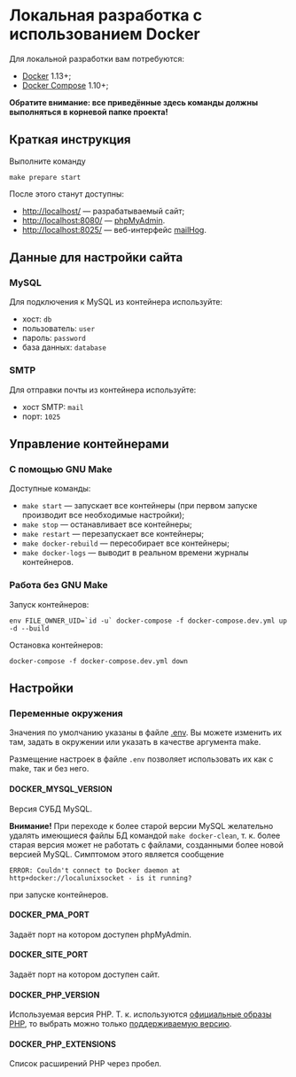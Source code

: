 # Локальная разработка с использованием Docker

Для локальной разработки вам потребуются:

- [Docker](https://docs.docker.com/install/) 1.13+;
- [Docker Compose](https://docs.docker.com/compose/install/) 1.10+;

**Обратите внимание: все приведённые здесь команды должны выполняться в корневой папке проекта!**

## Краткая инструкция

Выполните команду

    make prepare start

После этого станут доступны:

- [http://localhost/](http://localhost/) — разрабатываемый сайт;
- [http://localhost:8080/](http://localhost:8080/) — [phpMyAdmin](https://phpmyadmin.net/).
- [http://localhost:8025/](http://localhost:8025/) — веб-интерфейс
  [mailHog](https://github.com/mailhog/MailHog).

## Данные для настройки сайта

### MySQL

Для подключения к MySQL из контейнера используйте:

- хост: `db`
- пользователь: `user`
- пароль: `password`
- база данных: `database`

### SMTP

Для отправки почты из контейнера используйте:

- хост SMTP: `mail`
- порт: `1025`

## Управление контейнерами

### С помощью GNU Make

Доступные команды:

- `make start` — запускает все контейнеры (при первом запуске производит все необходимые настройки);
- `make stop` — останавливает все контейнеры;
- `make restart` — перезапускает все контейнеры;
- `make docker-rebuild` — пересобирает все контейнеры;
- `make docker-logs` — выводит в реальном времени журналы контейнеров.

### Работа без GNU Make

Запуск контейнеров:

    env FILE_OWNER_UID=`id -u` docker-compose -f docker-compose.dev.yml up -d --build

Остановка контейнеров:

    docker-compose -f docker-compose.dev.yml down

## Настройки

### Переменные окружения

Значения по умолчанию указаны в файле [.env](../.env). Вы можете изменить их там, задать в окружении
или указать в качестве аргумента make.

Размещение настроек в файле `.env` позволяет использовать их как с make, так и без него.

#### DOCKER_MYSQL_VERSION

Версия СУБД MySQL.

**Внимание!** При переходе к более старой версии MySQL желательно удалять имеющиеся файлы БД командой
`make docker-clean`, т. к. более старая версия может не работать с файлами, созданными более новой версией MySQL.
Симптомом этого является сообщение

    ERROR: Couldn't connect to Docker daemon at http+docker://localunixsocket - is it running? 

при запуске контейнеров.

#### DOCKER_PMA_PORT

Задаёт порт на котором доступен phpMyAdmin.

#### DOCKER_SITE_PORT

Задаёт порт на котором доступен сайт.

#### DOCKER_PHP_VERSION

Используемая версия PHP. Т. к. используются
[официальные образы PHP](https://hub.docker.com/r/library/php/tags/), то выбрать можно только
[поддерживаемую версию](http://php.net/supported-versions.php).

#### DOCKER_PHP_EXTENSIONS

Список расширений PHP через пробел.
